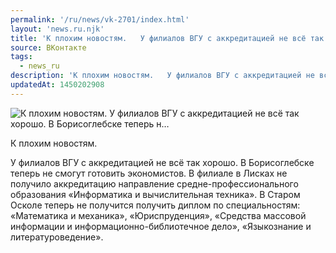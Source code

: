 ```yaml
---
permalink: '/ru/news/vk-2701/index.html'
layout: 'news.ru.njk'
title: 'К плохим новостям.   У филиалов ВГУ с аккредитацией не всё так хорошо. В Борисоглебске теперь н…'
source: ВКонтакте
tags:
  - news_ru
description: 'К плохим новостям.   У филиалов ВГУ с аккредитацией не всё так хорошо. В Борисоглебске теперь н…'
updatedAt: 1450202908
---
```

![К плохим новостям.   У филиалов ВГУ с аккредитацией не всё так хорошо. В Борисоглебске теперь н…](https://sun9-3.userapi.com/impf/c630319/v630319484/6315/CCi4eGlv1MY.jpg?size=1024x681&quality=96&proxy=1&sign=439aa75027fd69570dbbdf735d716651&c_uniq_tag=yXqadoKxMieZXEctB8RJboTRGq20cMZ0Xmy4cEu6FRs&type=album)

К плохим новостям.

У филиалов ВГУ с аккредитацией не всё так хорошо. В Борисоглебске теперь не смогут готовить экономистов. В филиале в Лисках не получило аккредитацию направление средне-профессионального образования «Информатика и вычислительная техника». В Старом Осколе теперь не получится получить диплом по специальностям: «Математика и механика», «Юриспруденция», «Средства массовой информации и информационно-библиотечное дело», «Языкознание и литературоведение».
